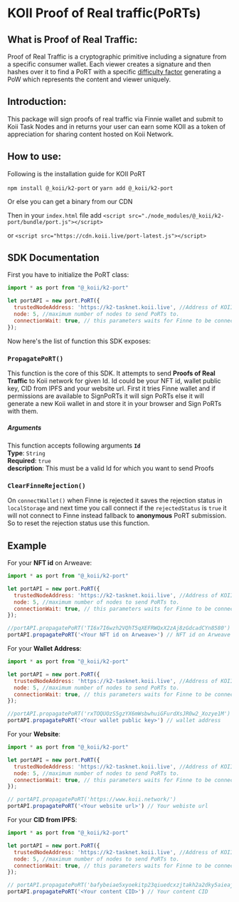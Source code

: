 # KOII Proof of Real traffic(PoRTs)
## What is Proof of Real Traffic:
Proof of Real Traffic is a cryptographic primitive including a signature from a specific consumer wallet. Each viewer creates a signature and then hashes over it to find a PoRT with a specific [difficulty factor](https://btc.com/stats/diff) generating a PoW which represents the content and viewer uniquely. 

## Introduction:

This package will sign proofs of real traffic via Finnie wallet and submit to Koii Task Nodes and in returns your user can earn some KOII as a token of appreciation for sharing content hosted on Koii Network.

## How to use:

Following is the installation guide for KOII PoRT

`npm install @_koii/k2-port`
or
`yarn add @_koii/k2-port`

Or else you can get a binary from our CDN

Then in your `index.html` file add
`<script src="./node_modules/@_koii/k2-port/bundle/port.js"></script>`

or 
`<script src="https://cdn.koii.live/port-latest.js"></script>`

## SDK Documentation

First you have to initialize the PoRT class:

```js
import * as port from "@_koii/k2-port"

let portAPI = new port.PoRT({
  trustedNodeAddress: 'https://k2-tasknet.koii.live', //Address of KOII mainnet
  node: 5, //maximum number of nodes to send PoRTs to.
  connectionWait: true, // this parameters waits for Finne to be connected
});
```

Now here's the list of function this SDK exposes:

### **`PropagatePoRT()`** <br />
This function is the core of this SDK. It attempts to send **Proofs of Real Traffic** to Koii network for given Id. Id could be your NFT id, wallet public key, CID from IPFS and your website url. First it tries Finne wallet and if permissions are available to SignPoRTs it will sign PoRTs else it will generate a new Koii wallet in and store it in your browser and Sign PoRTs with them.
 <br />
##### Arguments

This function accepts following arguments
**`Id`** <br />
**Type**: `String` <br />
**Required**: `true` <br />
**description**: This must be a valid  Id for which you want to send Proofs

### **`ClearFinneRejection()`** <br />
On `connectWallet()` when Finne is rejected it saves the rejection status in `localStorage` and next time you call connect if the `rejectedStatus` is `true` it will not connect to Finne instead fallback to **anonymous** PoRT submission. So to reset the rejection status use this function.
 <br />
## Example
For your **NFT id** on Arweave:
```js
import * as port from "@_koii/k2-port"

let portAPI = new port.PoRT({
  trustedNodeAddress: 'https://k2-tasknet.koii.live', //Address of KOII mainnet
  node: 5, //maximum number of nodes to send PoRTs to.
  connectionWait: true, // this parameters waits for Finne to be connected
});

//portAPI.propagatePoRT('TI6x7I6wzh2VQhT5qXEFRWQxX2zAj8zGdcadCYn8580')
portAPI.propagatePoRT('<Your NFT id on Arweave>') // NFT id on Arweave
```

For your **Wallet Address**:
```js
import * as port from "@_koii/k2-port"

let portAPI = new port.PoRT({
  trustedNodeAddress: 'https://k2-tasknet.koii.live', //Address of KOII mainnet
  node: 5, //maximum number of nodes to send PoRTs to.
  connectionWait: true, // this parameters waits for Finne to be connected
});

//portAPI.propagatePoRT('rxTOQUOzS5gzYX6mWsbwhuiGFurdXsJR0w2_Xozye1M')
portAPI.propagatePoRT('<Your wallet public key>') // wallet address
```

For your **Website**:
```js
import * as port from "@_koii/k2-port"

let portAPI = new port.PoRT({
  trustedNodeAddress: 'https://k2-tasknet.koii.live', //Address of KOII mainnet
  node: 5, //maximum number of nodes to send PoRTs to.
  connectionWait: true, // this parameters waits for Finne to be connected
});

// portAPI.propagatePoRT('https://www.koii.network/')
portAPI.propagatePoRT('<Your website url>') // Your webiste url
```

For your **CID from IPFS**:
```js
import * as port from "@_koii/k2-port"

let portAPI = new port.PoRT({
  trustedNodeAddress: 'https://k2-tasknet.koii.live', //Address of KOII mainnet
  node: 5, //maximum number of nodes to send PoRTs to.
  connectionWait: true, // this parameters waits for Finne to be connected
});

// portAPI.propagatePoRT('bafybeiae5xyoekitp23qiuedcxzjtakh2a2dky5aieajp7qsnwdanvqjri')
portAPI.propagatePoRT('<Your content CID>') // Your content CID
